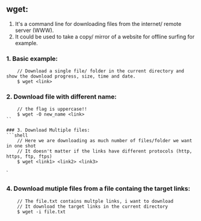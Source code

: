 ## wget:
1) It's a command line for downloading files from the internet/ remote server (WWW).
2) It could be used to take a copy/ mirror of a website for offline surfing for example.

### 1. Basic example:
```shell
    // Download a single file/ folder in the current directory and show the download progress, size, time and date.
    $ wget <link>
```

### 2. Download file with different name:
```shell
    // the flag is uppercase!!
    $ wget -O new_name <link>
``

### 3. Download Multiple files:
```shell
    // Here we are downloading as much number of files/folder we want in one shot
    // It doesn't matter if the links have different protocols (http, https, ftp, ftps)
    $ wget <link1> <link2> <link3>
```

`

### 4. Download mutiple files from a file containg the target links:
```shell
    // The file.txt contains multple links, i want to download
    // It download the target links in the current directory
    $ wget -i file.txt
```